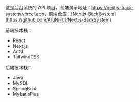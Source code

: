 这是后台系统的 API 项目，前端演示地址：https://nextjs-back-system.vercel.app，前端仓库：[Nextjs-BackSystem](https://github.com/AruNi-01/Nextjs-BackSystem)


前端技术栈：
- React
- Next.js
- Antd
- TailwindCSS

后端技术栈：
- Java
- MySQL
- SpringBoot
- MybatisPlus
